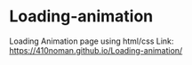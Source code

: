 # Loading-animation
Loading Animation page using html/css
Link: https://410noman.github.io/Loading-animation/
